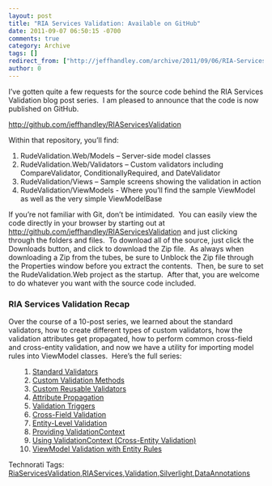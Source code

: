 ```yaml
---
layout: post
title: "RIA Services Validation: Available on GitHub"
date: 2011-09-07 06:50:15 -0700
comments: true
category: Archive
tags: []
redirect_from: ["http://jeffhandley.com/archive/2011/09/06/RIA-Services-Validation-Available-on-GitHub", "http://jeffhandley.com/archive/2011/09/06/ria-services-validation-available-on-github"]
author: 0
---
```

<!-- more -->
<p>I’ve gotten quite a few requests for the source code behind the RIA Services Validation blog post series.  I am pleased to announce that the code is now published on GitHub.</p>  <p><a href="http://github.com/jeffhandley/RIAServicesValidation">http://github.com/jeffhandley/RIAServicesValidation</a></p>  <p>Within that repository, you’ll find:</p>  <ol>   <li>RudeValidation.Web/Models – Server-side model classes </li>    <li>RudeValidation.Web/Validators – Custom validators including CompareValidator, ConditionallyRequired, and DateValidator </li>    <li>RudeValidation/Views – Sample screens showing the validation in action </li>    <li>RudeValidation/ViewModels - Where you’ll find the sample ViewModel as well as the very simple ViewModelBase </li> </ol>  <p>If you’re not familiar with Git, don’t be intimidated.  You can easily view the code directly in your browser by starting out at <a href="http://github.com/jeffhandley/RIAServicesValidation">http://github.com/jeffhandley/RIAServicesValidation</a> and just clicking through the folders and files.  To download all of the source, just click the Downloads button, and click to download the Zip file.  As always when downloading a Zip from the tubes, be sure to Unblock the Zip file through the Properties window before you extract the contents.  Then, be sure to set the RudeValidation.Web project as the startup.  After that, you are welcome to do whatever you want with the source code included.</p>  <h3>RIA Services Validation Recap</h3>  <p>Over the course of a 10-post series, we learned about the standard validators, how to create different types of custom validators, how the validation attributes get propagated, how to perform common cross-field and cross-entity validation, and now we have a utility for importing model rules into ViewModel classes.  Here’s the full series:</p>  <ol>   <ol>     <li><a href="http://jeffhandley.com/archive/2010/09/22/RiaServicesStandardValidators.aspx">Standard Validators</a> </li>      <li><a href="http://jeffhandley.com/archive/2010/09/25/RiaServicesCustomValidationMethods.aspx">Custom Validation Methods</a> </li>      <li><a href="http://jeffhandley.com/archive/2010/09/26/RiaServicesCustomReusableValidators.aspx">Custom Reusable Validators</a> </li>      <li><a href="http://jeffhandley.com/archive/2010/09/30/RiaServicesValidationAttributePropagation.aspx">Attribute Propagation</a> </li>      <li><a href="http://jeffhandley.com/archive/2010/10/06/RiaServicesValidationTriggers.aspx">Validation Triggers</a> </li>      <li><a href="http://jeffhandley.com/archive/2010/10/10/CrossFieldValidation.aspx">Cross-Field Validation</a> </li>      <li><a href="http://jeffhandley.com/archive/2010/10/12/EntityLevelValidation.aspx">Entity-Level Validation</a> </li>      <li><a href="http://jeffhandley.com/archive/2010/10/25/RiaServicesValidationContext.aspx">Providing ValidationContext</a> </li>      <li><a href="http://jeffhandley.com/archive/2010/10/25/CrossEntityValidation.aspx">Using ValidationContext (Cross-Entity Validation)</a> </li>      <li><a href="http://jeffhandley.com/archive/2011/09/06/ViewModelValidation.aspx">ViewModel Validation with Entity Rules</a> </li>   </ol> </ol>  <div style="padding-bottom: 0px; margin: 0px; padding-left: 0px; padding-right: 0px; display: inline; float: none; padding-top: 0px" id="scid:0767317B-992E-4b12-91E0-4F059A8CECA8:be6e2704-e6cc-450a-90ad-270c0757e8ac" class="wlWriterSmartContent">Technorati Tags: <a href="http://technorati.com/tags/RiaServicesValidation" rel="tag">RiaServicesValidation</a>,<a href="http://technorati.com/tags/RIAServices" rel="tag">RIAServices</a>,<a href="http://technorati.com/tags/Validation" rel="tag">Validation</a>,<a href="http://technorati.com/tags/Silverlight" rel="tag">Silverlight</a>,<a href="http://technorati.com/tags/DataAnnotations" rel="tag">DataAnnotations</a></div>

